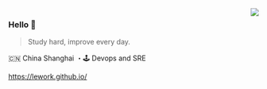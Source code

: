 
<img align="right" src="https://github-readme-stats.vercel.app/api?username=lework&show_icons=true&hide_title=true" />

### Hello 👋

> Study hard, improve every day.

🇨🇳 China Shanghai ・🕹 Devops and SRE

https://lework.github.io/
